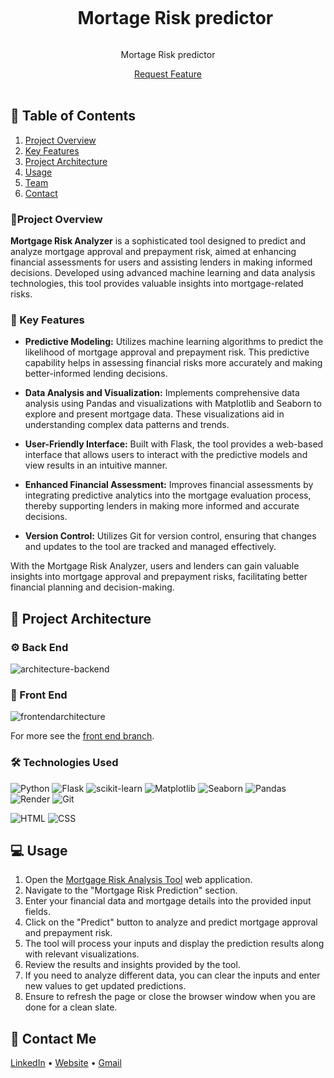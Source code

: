 <div align="center">
  <div id="user-content-toc">
    <ul>
      <summary><h1 style="display: inline-block;">Mortage Risk predictor</h1></summary>
    </ul>
  </div>
  
  <p>Mortage Risk predictor</p>
    <a href="https://technocolabfinalproject.onrender.com/" target="_blank">Request Feature</a>
</div>
<br>

## 📝 Table of Contents

1. [ Project Overview ](#introduction)
2. [ Key Features ](#features)
3. [ Project Architecture ](#arch)
4. [ Usage ](#usage)
5. [ Team ](#team)
6. [ Contact ](#contact)

<a name="introduction"></a>
### 🔌Project Overview 
**Mortgage Risk Analyzer** is a sophisticated tool designed to predict and analyze mortgage approval and prepayment risk, aimed at enhancing financial assessments for users and assisting lenders in making informed decisions. Developed using advanced machine learning and data analysis technologies, this tool provides valuable insights into mortgage-related risks.

### 🔌 Key Features

- **Predictive Modeling:** Utilizes machine learning algorithms to predict the likelihood of mortgage approval and prepayment risk. This predictive capability helps in assessing financial risks more accurately and making better-informed lending decisions.

- **Data Analysis and Visualization:** Implements comprehensive data analysis using Pandas and visualizations with Matplotlib and Seaborn to explore and present mortgage data. These visualizations aid in understanding complex data patterns and trends.

- **User-Friendly Interface:** Built with Flask, the tool provides a web-based interface that allows users to interact with the predictive models and view results in an intuitive manner.

- **Enhanced Financial Assessment:** Improves financial assessments by integrating predictive analytics into the mortgage evaluation process, thereby supporting lenders in making more informed and accurate decisions.

- **Version Control:** Utilizes Git for version control, ensuring that changes and updates to the tool are tracked and managed effectively.

With the Mortgage Risk Analyzer, users and lenders can gain valuable insights into mortgage approval and prepayment risks, facilitating better financial planning and decision-making.

<a name="arch"></a>
## 📝 Project Architecture

### ⚙️ Back End

![architecture-backend](https://github.com/Hamagistral/TeethSeg/assets/66017329/3eddbe6e-1afb-4a52-8128-006367c0d670)

### 🎨 Front End

![frontendarchitecture](https://github.com/Hamagistral/TeethSeg/assets/66017329/2fb117b5-8dc9-4ac6-a9f0-7f7a2a15e122)

For more see the [front end branch](https://github.com/Hamagistral/TeethSeg/tree/frontend).

### 🛠️ Technologies Used

![Python](https://img.shields.io/badge/python-3670A0?style=for-the-badge&logo=python&logoColor=ffdd54)
![Flask](https://img.shields.io/badge/Flask-%23000000.svg?style=for-the-badge&logo=flask&logoColor=white)
![scikit-learn](https://img.shields.io/badge/scikit--learn-%23F7931E.svg?style=for-the-badge&logo=scikit-learn&logoColor=white)
![Matplotlib](https://img.shields.io/badge/Matplotlib-%23EE4C2C.svg?style=for-the-badge&logo=matplotlib&logoColor=white)
![Seaborn](https://img.shields.io/badge/Seaborn-%23157F8D.svg?style=for-the-badge&logo=seaborn&logoColor=white)
![Pandas](https://img.shields.io/badge/Pandas-%23150458.svg?style=for-the-badge&logo=pandas&logoColor=white)
![Render](https://img.shields.io/badge/Render-%23007EAB.svg?style=for-the-badge&logo=render&logoColor=white)
![Git](https://img.shields.io/badge/Git-%23F05032.svg?style=for-the-badge&logo=git&logoColor=white)


![HTML](https://img.shields.io/badge/HTML-%23E34F26.svg?style=for-the-badge&logo=html5&logoColor=white)
![CSS](https://img.shields.io/badge/CSS-%231572B6.svg?style=for-the-badge&logo=css3&logoColor=white)

<a name="usage"></a>
## 💻 Usage
1. Open the [Mortgage Risk Analysis Tool](https://example-render-url.com) web application.
2. Navigate to the "Mortgage Risk Prediction" section.
3. Enter your financial data and mortgage details into the provided input fields.
4. Click on the "Predict" button to analyze and predict mortgage approval and prepayment risk.
5. The tool will process your inputs and display the prediction results along with relevant visualizations.
6. Review the results and insights provided by the tool.
7. If you need to analyze different data, you can clear the inputs and enter new values to get updated predictions.
8. Ensure to refresh the page or close the browser window when you are done for a clean slate.
   
<a name="team"></a>

<a name="contact"></a>
## 📨 Contact Me

[LinkedIn](https://www.linkedin.com/in/ibtissam-ech-chaibi/) •
[Website](https://ibtissamportfolio.netlify.app/) •
[Gmail](hamza.echchaibi@gmail.com)
